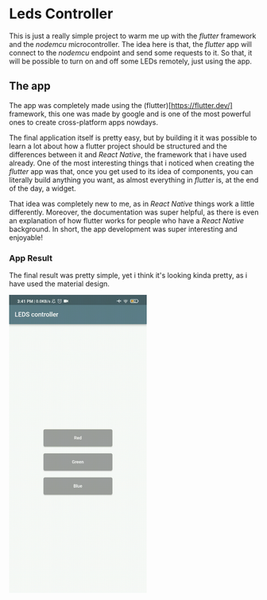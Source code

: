 # Leds Controller

This is just a really simple project to warm me up with the *flutter* framework and the *nodemcu* microcontroller.
The idea here is that, the *flutter* app will connect to the *nodemcu* endpoint and send some requests to it. 
So that, it will be possible to turn on and off some LEDs remotely, just using the app.


## The app
The app was completely made using the  (flutter)[https://flutter.dev/] framework, this one was made by google and 
is one of the most powerful ones to create cross-platform apps nowdays. 

The final application itself is pretty easy, but by building it it was possible to learn a lot about how a flutter project
should be structured and the differences between it and *React Native*, the framework that i have used already. One of the most 
interesting things that i noticed when creating the *flutter* app was that, once you get used to its idea of components, you 
can literally build anything you want, as almost everything in *flutter* is, at the end of the day, a widget. 

That idea was completely new to me, as in *React Native* things work a little differently. Moreover, the documentation was super helpful,
as there is even an explanation of how flutter works for people who have a *React Native* background. In short, the app development was
super interesting and enjoyable!

### App Result
The final result was pretty simple, yet i think it's looking kinda pretty, as i have used the material design.

<img src="https://github.com/KPMGE/leds-controller/blob/main/assets/app.gif" height="600"/>
